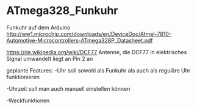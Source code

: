 # ATmega328_Funkuhr
Funkuhr auf dem Arduino
http://ww1.microchip.com/downloads/en/DeviceDoc/Atmel-7810-Automotive-Microcontrollers-ATmega328P_Datasheet.pdf

https://de.wikipedia.org/wiki/DCF77
Antenne, die DCF77 in elektrisches Signal umwandelt liegt an Pin 2 an

geplante Features:
-Uhr soll sowohl als Funkuhr als auch als reguläre Uhr funktionieren

-Uhrzeit soll man auch manuell einstellen können

-Weckfunktionen

